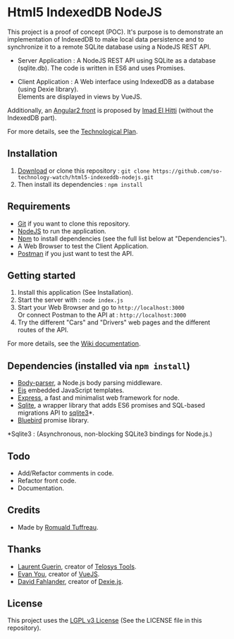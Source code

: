 # Html5 IndexedDB NodeJS

This project is a proof of concept (POC).
It's purpose is to demonstrate an implementation of IndexedDB to make local data persistence and to synchronize it to a remote SQLite database using a NodeJS REST API.

- Server Application : A NodeJS REST API using SQLite as a database (sqlite.db). The code is written in ES6 and uses Promises.

- Client Application : A Web interface using IndexedDB as a database (using Dexie library).  
Elements are displayed in views by VueJS.
  
Additionally, an [Angular2 front](https://github.com/so-technology-watch/angular2-demo) is proposed by [Imad El Hitti](https://github.com/imadhy) (without the IndexedDB part).

For more details, see the [Technological Plan](https://github.com/so-technology-watch/html5-indexeddb-nodejs/blob/master/public/ressources/TechPlan.pdf).

## Installation

1. [Download](https://github.com/so-technology-watch/html5-indexeddb-nodejs/releases) or clone this repository : `git clone https://github.com/so-technology-watch/html5-indexeddb-nodejs.git`  
2. Then install its dependencies : `npm install`

## Requirements

- [Git](https://git-scm.com/) if you want to clone this repository.
- [NodeJS](https://nodejs.org/en/) to run the application.
- [Npm](https://www.npmjs.com/) to install dependencies (see the full list below at "Dependencies").
- A Web Browser to test the Client Application.
- [Postman](https://www.getpostman.com/) if you just want to test the API.

## Getting started

1. Install this application (See Installation).
2. Start the server with : `node index.js`
3. Start your Web Browser and go to `http://localhost:3000`   
Or connect Postman to the API at : `http://localhost:3000`
4. Try the different "Cars" and "Drivers" web pages and the different routes of the API.
  
For more details, see the [Wiki documentation](https://github.com/so-technology-watch/html5-indexeddb-nodejs/wiki).

## Dependencies (installed via `npm install`)

- [Body-parser](https://www.npmjs.com/package/body-parser), a Node.js body parsing middleware.
- [Ejs](https://www.npmjs.com/package/ejs) embedded JavaScript templates.
- [Express](https://www.npmjs.com/package/express), a fast and minimalist web framework for node.
- [Sqlite](https://www.npmjs.com/package/sqlite), a wrapper library that adds ES6 promises and SQL-based migrations API to [sqlite3](https://www.npmjs.com/package/sqlite3)*.
- [Bluebird](https://www.npmjs.com/package/bluebird) promise library.

*Sqlite3 : (Asynchronous, non-blocking SQLite3 bindings for Node.js.)
## Todo

- Add/Refactor comments in code.
- Refactor front code.
- Documentation.

## Credits

- Made by [Romuald Tuffreau](https://github.com/romwaldtff).

## Thanks

- [Laurent Guerin](https://github.com/l-gu), creator of [Telosys Tools](https://sites.google.com/site/telosystools/).
- [Evan You](https://github.com/yyx990803), creator of [VueJS](https://github.com/vuejs).
- [David Fahlander](https://github.com/dfahlander), creator of [Dexie.js](https://github.com/dfahlander/Dexie.js).

## License

This project uses the [LGPL v3 License](https://www.gnu.org/licenses/lgpl-3.0.en.html) (See the LICENSE file in this repository).